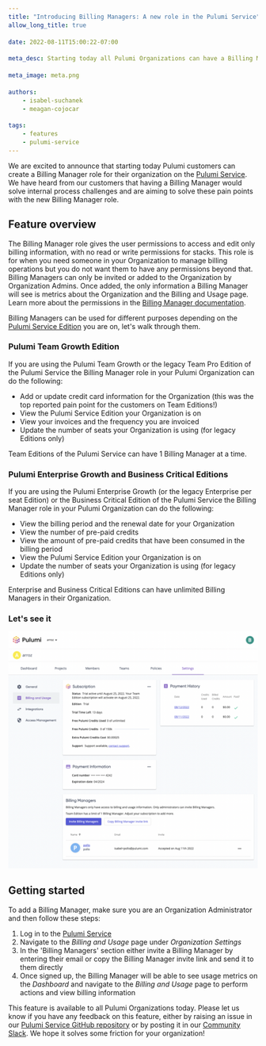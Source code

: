 ```yaml
---
title: "Introducing Billing Managers: A new role in the Pulumi Service"
allow_long_title: true

date: 2022-08-11T15:00:22-07:00

meta_desc: Starting today all Pulumi Organizations can have a Billing Manager, a role designed for your finance function.

meta_image: meta.png

authors:
    - isabel-suchanek
    - meagan-cojocar

tags:
    - features
    - pulumi-service
---
```


We are excited to announce that starting today Pulumi customers can create a Billing Manager role for their organization on the [Pulumi Service](https://app.pulumi.com). We have heard from our customers that having a Billing Manager would solve internal process challenges and are aiming to solve these pain points with the new Billing Manager role.

<!--more-->

## Feature overview

The Billing Manager role gives the user permissions to access and edit only billing information, with no read or write permissions for stacks. This role is for when you need  someone in your Organization to manage billing operations but you do not want them to have any permissions beyond that. Billing Managers can only be invited or added to the Organization by Organization Admins. Once added, the only information a Billing Manager will see is metrics about the Organization and the Billing and Usage page. Learn more about the permissions in the [Billing Manager documentation](/docs/intro/pulumi-cloud/billing-managers/).

Billing Managers can be used for different purposes depending on the [Pulumi Service Edition](/pricing/) you are on, let's walk through them.

### Pulumi Team Growth Edition

If you are using the Pulumi Team Growth or the legacy Team Pro Edition of the Pulumi Service the Billing Manager role in your Pulumi Organization can do the following:

- Add or update credit card information for the Organization (this was the top reported pain point for the customers on Team Editions!)
- View the Pulumi Service Edition your Organization is on
- View your invoices and the frequency you are invoiced
- Update the number of seats your Organization is using (for legacy Editions only)

Team Editions of the Pulumi Service can have 1 Billing Manager at a time.

### Pulumi Enterprise Growth and Business Critical Editions

If you are using the Pulumi Enterprise Growth (or the legacy Enterprise per seat Edition) or the Business Critical Edition of the Pulumi Service the Billing Manager role in your Pulumi Organization can do the following:

- View the billing period and the renewal date for your Organization
- View the number of pre-paid credits
- View the amount of pre-paid credits that have been consumed in the billing period
- View the Pulumi Service Edition your Organization is on
- Update the number of seats your Organization is using (for legacy Editions only)

Enterprise and Business Critical Editions can have unlimited Billing Managers in their Organization.

### Let's see it

![Billing Managers in the Pulumi Service](billing_managers.png)

## Getting started

To add a Billing Manager, make sure you are an Organization Administrator and then follow these steps:

1. Log in to the [Pulumi Service](https://app.pulumi.com)
2. Navigate to the *Billing and Usage* page under *Organization Settings*
3. In the 'Billing Managers' section either invite a Billing Manager by entering their email or copy the Billing Manager invite link and send it to them directly
4. Once signed up, the Billing Manager will be able to see usage metrics on the *Dashboard* and navigate to the *Billing and Usage* page to perform actions and view billing information

This feature is available to all Pulumi Organizations today. Please let us know if you have any feedback on this feature, either by raising an issue in our [Pulumi Service GitHub repository](https://github.com/pulumi/service-requests) or by posting it in our [Community Slack](https://slack.pulumi.com). We hope it solves some friction for your organization!
